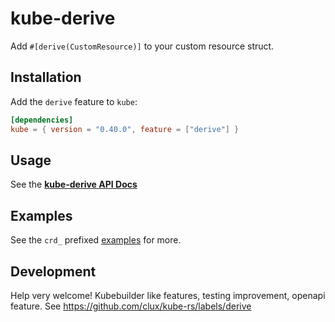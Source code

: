 # kube-derive
Add `#[derive(CustomResource)]` to your custom resource struct.

## Installation
Add the `derive` feature to `kube`:

```toml
[dependencies]
kube = { version = "0.40.0", feature = ["derive"] }
```

## Usage
See the **[kube-derive API Docs](https://docs.rs/kube-derive/)**

## Examples
See the `crd_` prefixed [examples](../examples) for more.

## Development
Help very welcome! Kubebuilder like features, testing improvement, openapi feature. See https://github.com/clux/kube-rs/labels/derive

